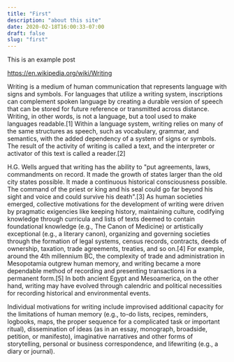 ```yaml
---
title: "First"
description: "about this site"
date: 2020-02-18T16:00:33-07:00
draft: false
slug: "first"
---
```

This is an example post

https://en.wikipedia.org/wiki/Writing

Writing is a medium of human communication that represents language with signs and symbols. For languages that utilize a writing system, inscriptions can complement spoken language by creating a durable version of speech that can be stored for future reference or transmitted across distance. Writing, in other words, is not a language, but a tool used to make languages readable.[1] Within a language system, writing relies on many of the same structures as speech, such as vocabulary, grammar, and semantics, with the added dependency of a system of signs or symbols. The result of the activity of writing is called a text, and the interpreter or activator of this text is called a reader.[2]

H.G. Wells argued that writing has the ability to "put agreements, laws, commandments on record. It made the growth of states larger than the old city states possible. It made a continuous historical consciousness possible. The command of the priest or king and his seal could go far beyond his sight and voice and could survive his death".[3] As human societies emerged, collective motivations for the development of writing were driven by pragmatic exigencies like keeping history, maintaining culture, codifying knowledge through curricula and lists of texts deemed to contain foundational knowledge (e.g., The Canon of Medicine) or artistically exceptional (e.g., a literary canon), organizing and governing societies through the formation of legal systems, census records, contracts, deeds of ownership, taxation, trade agreements, treaties, and so on.[4] For example, around the 4th millennium BC, the complexity of trade and administration in Mesopotamia outgrew human memory, and writing became a more dependable method of recording and presenting transactions in a permanent form.[5] In both ancient Egypt and Mesoamerica, on the other hand, writing may have evolved through calendric and political necessities for recording historical and environmental events.

Individual motivations for writing include improvised additional capacity for the limitations of human memory (e.g., to-do lists, recipes, reminders, logbooks, maps, the proper sequence for a complicated task or important ritual), dissemination of ideas (as in an essay, monograph, broadside, petition, or manifesto), imaginative narratives and other forms of storytelling, personal or business correspondence, and lifewriting (e.g., a diary or journal).
